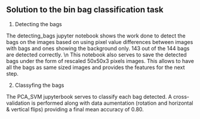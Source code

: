 ## Solution to the bin bag classification task

1. Detecting the bags

The detecting_bags jupyter notebook shows the work done to detect the bags on the images based on using pixel value differences between images with bags and ones showing the background only. 143 out of the 144 bags are detected correctly. \n
This notebook also serves to save the detected bags under the form of rescaled 50x50x3 pixels images. This allows to have all the bags as same sized images and provides the features for the next step.

2. Classyfing the bags

The PCA_SVM jupyterbook serves to classify each bag detected. A cross-validation is performed along with data aumentation (rotation and horizontal & vertical flips) providing a final mean accuracy of 0.80. 
